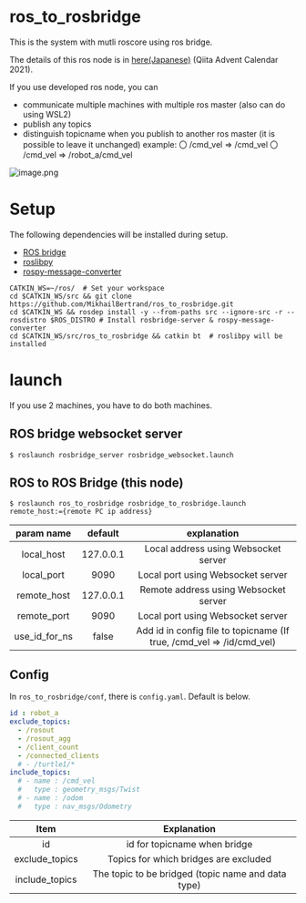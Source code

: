 # ros_to_rosbridge
This is the system with mutli roscore using ros bridge.

The details of this ros node is in [here(Japanese)](https://qiita.com/koichi_baseball/private/8d15a06d296c09908f5f) (Qiita Advent Calendar 2021).

If you use developed ros node, you can
 - communicate multiple machines with multiple ros master
   (also can do using WSL2)
 - publish any topics
 - distinguish topicname when you publish to another ros master
   (it is possible to leave it unchanged)
   example:
    〇 /cmd_vel => /cmd_vel
    〇 /cmd_vel => /robot_a/cmd_vel

![image.png](https://qiita-image-store.s3.ap-northeast-1.amazonaws.com/0/426354/f30ff6c2-dca7-da87-62f5-ed6ba5af58fc.png)

# Setup

The following dependencies will be installed during setup.
- [ROS bridge](http://wiki.ros.org/rosbridge_suite)
- [roslibpy](https://roslibpy.readthedocs.io/en/latest/)
- [rospy-message-converter](http://wiki.ros.org/rospy_message_converter)

```shell
CATKIN_WS=~/ros/  # Set your workspace
cd $CATKIN_WS/src && git clone https://github.com/MikhailBertrand/ros_to_rosbridge.git
cd $CATKIN_WS && rosdep install -y --from-paths src --ignore-src -r --rosdistro $ROS_DISTRO # Install rosbridge-server & rospy-message-converter
cd $CATKIN_WS/src/ros_to_rosbridge && catkin bt  # roslibpy will be installed
```

# launch
If you use 2 machines, you have to do both machines.

## ROS bridge websocket server
```shell
$ roslaunch rosbridge_server rosbridge_websocket.launch
```

## ROS to ROS Bridge (this node)
```shell
$ roslaunch ros_to_rosbridge rosbridge_to_rosbridge.launch remote_host:={remote PC ip address}
```

| param name | default | explanation |
|:-:|:-:|:-:|
| local_host | 127.0.0.1 | Local address using Websocket server |
| local_port | 9090 |  Local port using Websocket server |
| remote_host | 127.0.0.1 | Remote address using Websocket server |
| remote_port | 9090 | Local port using Websocket server |
| use_id_for_ns | false | Add id in config file to topicname (If true, /cmd_vel => /id/cmd_vel) |

## Config
In `ros_to_rosbridge/conf`, there is `config.yaml`.
Default is below.

```text:ros_to_rosbridge/conf/config.yaml
id : robot_a
exclude_topics:
  - /rosout
  - /rosout_agg
  - /client_count
  - /connected_clients
  # - /turtle1/*
include_topics:
  # - name : /cmd_vel
  #   type : geometry_msgs/Twist
  # - name : /odom
  #   type : nav_msgs/Odometry
```

| Item | Explanation |
|:-:|:-:|
| id | id for topicname when bridge |
| exclude_topics | Topics for which bridges are excluded |
| include_topics | The topic to be bridged (topic name and data type) |
